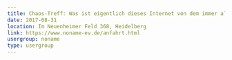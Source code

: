 ```yaml
---
title: Chaos-Treff: Was ist eigentlich dieses Internet von dem immer alle reden?
date: 2017-08-31
location: Im Neuenheimer Feld 368, Heidelberg
link: https://www.noname-ev.de/anfahrt.html
usergroup: noname
type: usergroup
---
```

